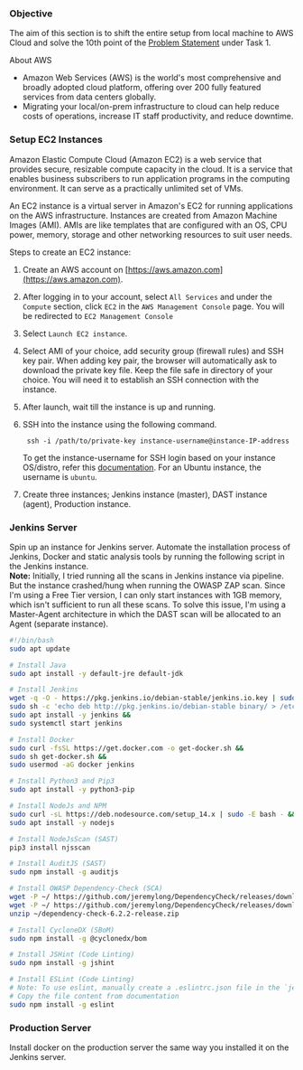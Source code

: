 ### **Objective**

The aim of this section is to shift the entire setup from local machine to AWS Cloud and solve the 10th point of the [Problem Statement](problem_statements.md) under Task 1.

About AWS

- Amazon Web Services (AWS) is the world's most comprehensive and broadly adopted cloud platform, offering over 200 fully featured services from data centers globally.  
- Migrating your local/on-prem infrastructure to cloud can help reduce costs of operations, increase IT staff productivity, and reduce downtime.

### **Setup EC2 Instances**

Amazon Elastic Compute Cloud (Amazon EC2) is a web service that provides secure, resizable compute capacity in the cloud. It is a service that enables business subscribers to run application programs in the computing environment. It can serve as a practically unlimited set of VMs. 

An EC2 instance is a virtual server in Amazon's EC2 for running applications on the AWS infrastructure. Instances are created from Amazon Machine Images (AMI). AMIs are like templates that are configured with an OS, CPU power, memory, storage and other networking resources to suit user needs.

Steps to create an EC2 instance:

1. Create an AWS account on [https://aws.amazon.com](https://aws.amazon.com). 
2. After logging in to your account, select `All Services` and under the `Compute` section, click `EC2` in the `AWS Management Console` page. You will be redirected to `EC2 Management Console`
3. Select `Launch EC2 instance`.
4. Select AMI of your choice, add security group (firewall rules) and SSH key pair. When adding key pair, the browser will automatically ask to download the private key file. Keep the file safe in directory of your choice. You will need it to establish an SSH connection with the instance.
5. After launch, wait till the instance is up and running.
6. SSH into the instance using the following command. 

        ssh -i /path/to/private-key instance-username@instance-IP-address

    To get the instance-username for SSH login based on your instance OS/distro, refer this [documentation](https://alestic.com/2014/01/ec2-ssh-username/). For an Ubuntu instance, the username is `ubuntu`.
    
7. Create three instances; Jenkins instance (master), DAST instance (agent), Production instance. 


### **Jenkins Server**

Spin up an instance for Jenkins server. Automate the installation process of Jenkins, Docker and static analysis tools by running the following script in the Jenkins instance.  
**Note:** Initially, I tried running all the scans in Jenkins instance via pipeline. But the instance crashed/hung when running the OWASP ZAP scan. Since I'm using a Free Tier version, I can only start instances with 1GB memory, which isn't sufficient to run all these scans. To solve this issue, I'm using a Master-Agent architecture in which the DAST scan will be allocated to an Agent (separate instance).

```bash
#!/bin/bash
sudo apt update

# Install Java
sudo apt install -y default-jre default-jdk 

# Install Jenkins
wget -q -O - https://pkg.jenkins.io/debian-stable/jenkins.io.key | sudo apt-key add - &&
sudo sh -c 'echo deb http://pkg.jenkins.io/debian-stable binary/ > /etc/apt/sources.list.d/jenkins.list' &&
sudo apt install -y jenkins &&
sudo systemctl start jenkins

# Install Docker
sudo curl -fsSL https://get.docker.com -o get-docker.sh &&
sudo sh get-docker.sh &&
sudo usermod -aG docker jenkins

# Install Python3 and Pip3
sudo apt install -y python3-pip

# Install NodeJs and NPM
sudo curl -sL https://deb.nodesource.com/setup_14.x | sudo -E bash - &&
sudo apt install -y nodejs 

# Install NodeJsScan (SAST)
pip3 install njsscan

# Install AuditJS (SAST)
sudo npm install -g auditjs

# Install OWASP Dependency-Check (SCA)
wget -P ~/ https://github.com/jeremylong/DependencyCheck/releases/download/v6.2.2/dependency-check-6.2.2-release.zip &&
wget -P ~/ https://github.com/jeremylong/DependencyCheck/releases/download/v6.2.2/dependency-check-6.2.2-release.zip.asc &&
unzip ~/dependency-check-6.2.2-release.zip

# Install CycloneDX (SBoM)
sudo npm install -g @cyclonedx/bom

# Install JSHint (Code Linting)
sudo npm install -g jshint

# Install ESLint (Code Linting)
# Note: To use eslint, manually create a .eslintrc.json file in the `jenkins` home directory.
# Copy the file content from documentation
sudo npm install -g eslint
```

### **Production Server**

Install docker on the production server the same way you installed it on the Jenkins server. 